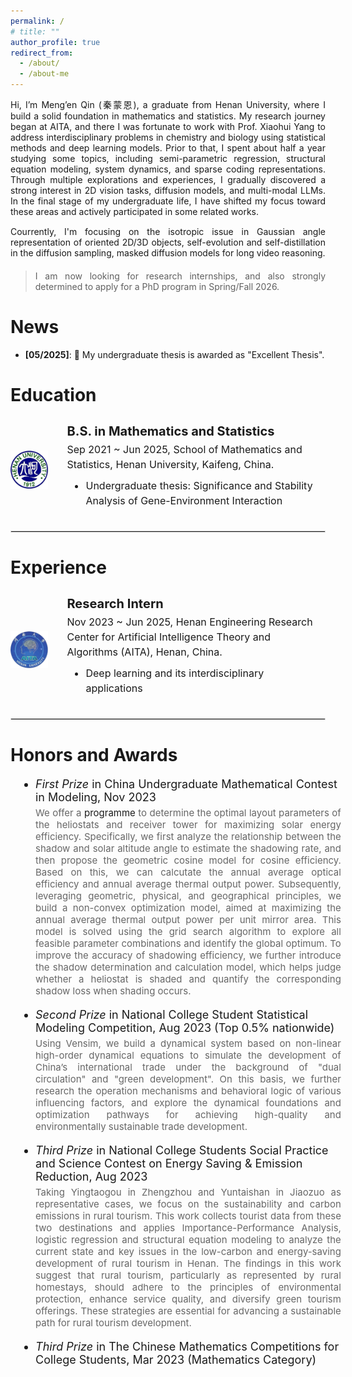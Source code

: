 ```yaml
---
permalink: /
# title: ""
author_profile: true
redirect_from: 
  - /about/
  - /about-me
---
```


<div style="text-align: justify; width: 100%;">
  <p style="margin-bottom: 15px;">
    Hi, I’m Meng’en Qin (秦蒙恩), a graduate from <a href="https://iao.henu.edu.cn/yw/Home.htm" style="text-decoration: none;">Henan University</a>, where I build a solid foundation in mathematics and statistics. My research journey began at <a href="https://aita.henu.edu.cn/" style="text-decoration: none;">AITA</a>, and there I was fortunate to work with <a href="https://maths.henu.edu.cn/info/1203/5620.htm" style="text-decoration: none;">Prof. Xiaohui Yang</a> to address interdisciplinary problems in chemistry and biology using statistical methods and deep learning models. Prior to that, I spent about half a year studying some topics, including semi-parametric regression, structural equation modeling, system dynamics, and sparse coding representations. Through multiple explorations and experiences, I gradually discovered a strong interest in 2D vision tasks, diffusion models, and multi-modal LLMs. In the final stage of my undergraduate life, I have shifted my focus toward these areas and actively participated in some related works.
  </p>
  <p style="margin-bottom: 15px;">
    Courrently, I'm focusing on the isotropic issue in Gaussian angle representation of oriented 2D/3D objects, self-evolution and self-distillation in the diffusion sampling, masked diffusion models for long video reasoning.
    <!-- dynamic and causal video frame search (video sampling) -->
    <!-- video object removal -->
    <!-- masked image-text modeling -->
    <!-- (long) video frame sampling -->
    <!-- video reasoning by visual planning, text-visual prompt synergy, visual (precision) search-->
    <!-- thinking before searching/retrieval, reasoning-augmented-retrieval -->
    <!-- frame-wise pixel-wise(pixel region) visual reasoning -->
    <!-- self-reflection, self-rewarding, self-improving, self-training, self-updating, weakly supervised learning and reinforced learning in the diffusion sampling -->
    <!-- reasoning diffusion/autoregressive generation -->
    <!-- diffusion multi-modal LLMs -->
    <!-- dynamical principles and renormalization flows in diffusion models -->
    <!-- discrete/continuous/end-to-end/one-step diffusion models/consistency models -->
  </p>
  <blockquote style="margin-top: 20px;">
    I am now looking for research internships, and also strongly determined to apply for a PhD program in Spring/Fall 2026.
  </blockquote>
</div>

# News
- **\[05/2025\]**: 🎉 My undergraduate thesis is awarded as "Excellent Thesis".
<!-- - **\[12/2024\]**: 🎉 One paper accepted by *AAAI 2025*. -->

# Education

<div style="display: flex; align-items: center;">
  <div style="flex: 0 0 12%; margin-right: 10px;">
    <img src="/images/HENU.png" alt="HENU" style="width: 100%; height: 100%;">
  </div>
  <div style="flex: 1;">
    <div style="padding: 10px 20px; vertical-align: middle;">
      <div style="font-size: 20px; font-weight: bold; margin-bottom: 5px;">
        B.S. in Mathematics and Statistics
      </div>
      <div style="font-size: 16px; line-height: 1.5; margin-bottom: 10px;">
        <!-- <span style="font-style: italic;">Sep 2021 ~ June 2025 (expected)</span>, -->
        Sep 2021 ~ Jun 2025,
        School of Mathematics and Statistics, Henan University, Kaifeng, China.
        <ul style="margin-top: 10px; margin-left: 15px; padding-left: 15px;">
          <li>
            Undergraduate thesis: 
            <a href="/files/awards/RGxEStat.pdf" style="text-decoration: none;">
              Significance and Stability Analysis of Gene-Environment Interaction
            </a>
          </li>
        </ul>
      </div>
    </div>
  </div>
</div>
<hr style="border: 0.5px solid #ddd; margin: 10px 0;">

# Experience

<div style="display: flex; align-items: center;">
  <div style="flex: 0 0 12%; margin-right: 10px;">
    <img src="/images/AITA.png" alt="AITA" style="width: 100%; height: 100%;">
  </div>
  <div style="flex: 1;">
    <div style="padding: 10px 20px; vertical-align: middle;">
      <div style="font-size: 20px; font-weight: bold; margin-bottom: 5px;">
        Research Intern
      </div>
      <div style="font-size: 16px; line-height: 1.5; margin-bottom: 10px;">
        <!-- <span style="font-style: italic;">Sep 2021 ~ June 2025 (expected)</span>, -->
        Nov 2023 ~ Jun 2025,
        Henan Engineering Research Center for Artificial Intelligence Theory and Algorithms (AITA), Henan, China.
        <ul style="margin-top: 10px; margin-left: 15px; padding-left: 15px;">
          <li>Deep learning and its interdisciplinary applications</li>
        </ul>
      </div>
    </div>
  </div>
</div>
<hr style="border: 0.5px solid #ddd; margin: 10px 0;">

# Honors and Awards

<ul style="font-size: 18px; margin-top: 8px; margin-left: 20px; padding-left: 20px; width: 97%;">
  <li>
    <a style="font-style: italic; color: inherit; text-decoration: none;">
      First Prize
    </a> in
    <a href="https://en.mcm.edu.cn/" style="color: inherit; text-decoration: none;">
      China Undergraduate Mathematical Contest in Modeling,
    </a> Nov 2023
    <p style="font-size: 15px; margin: 5px 0 0 20px; margin-left: 0px; color: #666; text-align: justify;">
      We offer a
      <a href="/files/awards/CUMCM.pdf" style="text-decoration: none;">
        programme
      </a>to determine the optimal layout parameters of the heliostats and receiver tower for maximizing solar energy efficiency. Specifically, we first analyze the relationship between the shadow and solar altitude angle to estimate the shadowing rate, and then propose the geometric cosine model for cosine efficiency. Based on this, we can calcutate the annual average optical efficiency and annual average thermal output power. Subsequently, leveraging geometric, physical, and geographical principles, we build a non-convex optimization model, aimed at maximizing the annual average thermal output power per unit mirror area. This model is solved using the grid search algorithm to explore all feasible parameter combinations and identify the global optimum. To improve the accuracy of shadowing efficiency, we further introduce the shadow determination and calculation model, which helps judge whether a heliostat is shaded and quantify the corresponding shadow loss when shading occurs.
    </p>
  </li>
</ul>

<ul style="font-size: 18px; margin-top: 8px; margin-left: 20px; padding-left: 20px; width: 97%;">
  <li>
    <a href="/files/awards/TJJM20230321006749.pdf" style="font-style: italic; color: inherit; text-decoration: none;">
      Second Prize
    </a> in 
    <a href="http://tjjmds.ai-learning.net/" style="color: inherit; text-decoration: none;">
      National College Student Statistical Modeling Competition,
    </a> Aug 2023 (Top 0.5% nationwide)
    <p style="font-size: 15px; margin: 5px 0 0 20px; margin-left: 0px; color: #666; text-align: justify;">
      Using Vensim, we build a dynamical system based on non-linear high-order dynamical equations to simulate the development of China’s international trade under the background of "dual circulation" and "green development". On this basis, we further research the operation mechanisms and behavioral logic of various influencing factors, and explore the dynamical foundations and optimization pathways for achieving high-quality and environmentally sustainable trade development.
    </p>
  </li>
</ul>

<ul style="font-size: 18px; margin-top: 8px; margin-left: 20px; padding-left: 20px; width: 97%;">
  <li>
    <a style="font-style: italic; color: inherit; text-decoration: none;">
      Third Prize
    </a> in 
    <a href="http://www.jienengjianpai.org/" style="color: inherit; text-decoration: none;">
      National College Students Social Practice and Science Contest on Energy Saving & Emission Reduction,
    </a> Aug 2023
    <p style="font-size: 15px; margin: 5px 0 0 20px; margin-left: 0px; color: #666; text-align: justify;">
      Taking Yingtaogou in Zhengzhou and Yuntaishan in Jiaozuo as representative cases, we focus on the sustainability and carbon emissions in rural tourism. This work collects tourist data from these two destinations and applies Importance-Performance Analysis, logistic regression and structural equation modeling to analyze the current state and key issues in the low-carbon and energy-saving development of rural tourism in Henan. The findings in this work suggest that rural tourism, particularly as represented by rural homestays, should adhere to the principles of environmental protection, enhance service quality, and diversify green tourism offerings. These strategies are essential for advancing a sustainable path for rural tourism development.
    </p>
  </li>
</ul>

<ul style="font-size: 18px; margin-top: 8px; margin-left: 20px; padding-left: 20px; width: 97%;">
  <li>
    <a style="font-style: italic; color: inherit; text-decoration: none;">
      Third Prize
    </a>in
    <a href="https://www.cmathc.org.cn/" style="color: inherit; text-decoration: none;">
      The Chinese Mathematics Competitions for College Students,
    </a>Mar 2023 (Mathematics Category)
    <!-- <br>(Top 1% nationwide) -->
  </li>
</ul>

<!--page reviews-->
<!-- # My Visitors
<hr style="border: 0.5px solid #ddd; margin: 10px 0;">
<div>
<script type="text/javascript" id="clustrmaps" src="//clustrmaps.com/map_v2.js?d=Dw0GfJxmB5VG4XjWuowBXmOw8-3H-0uYjU_MQYLmBH0&cl=ffffff&w=a"></script>
</div> -->